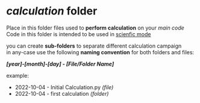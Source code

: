 # *calculation* folder

Place in this folder files used to **perform calculation** on your *main code*<br>
Code in this folder is intended to be used in [scienfic mode](https://www.jetbrains.com/help/pycharm/matplotlib-support.html)<br>

you can create **sub-folders** to separate different calculation campaign<br>
in any-case use the following **naming convention** for both folders and files:<br>

***[year]-[month]-[day] - [File/Folder Name]***

example:

* 2022-10-04 - Initial Calculation.py _(file)_
* 2022-10-04 - first calculation _(folder)_